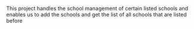 This project handles the school management of certain listed schools and enables us to add the schools and get the list of all schools that are listed before